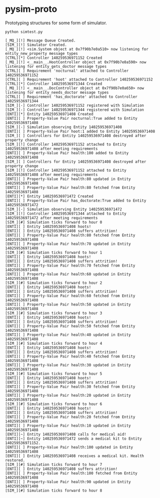 pysim-proto
===========

Prototyping structures for some form of simulator.

    python simtest.py

    [_MQ_][!] Message Queue Created.
    [SIM_][!] Simulator Created.
    [_MQ_][!] <sim.System object at 0x7f90b7e0a510> now listening for entity_new_property message types
    [CTRL][*] Controller 140259536971152 Created
    [_MQ_][!] <__main__.HootController object at 0x7f90b7e0a590> now listening for entity_gets_doctor message types
    [CTRL][ ] Requirement 'nocturnal' attached to Controller 140259536971152
    [CTRL][ ] Requirement 'hoot' attached to Controller 140259536971152
    [CTRL][*] Controller 140259536971344 Created
    [_MQ_][!] <__main__.DocController object at 0x7f90b7e0a650> now listening for entity_needs_doctor message types
    [CTRL][ ] Requirement 'has_doctorate' attached to Controller 140259536971344
    [SIM_][-] Controller 140259536971152 registered with Simulation
    [SIM_][-] Controller 140259536971344 registered with Simulation
    [ENTI][*] Entity 140259536971408 Created
    [ENTI][ ] Property-Value Pair nocturnal:True added to Entity 140259536971408
    [SIM_][-] Simulation observing Entity 140259536971408
    [ENTI][ ] Property-Value Pair hoot:1 added to Entity 140259536971408
    [SIM_][ ] Controllers for Entity 140259536971408 destroyed after property change
    [SIM_][!] Controller 140259536971152 attached to Entity 140259536971408 after meeting requirements
    [ENTI][ ] Property-Value Pair health:100 added to Entity 140259536971408
    [SIM_][ ] Controllers for Entity 140259536971408 destroyed after property change
    [SIM_][!] Controller 140259536971152 attached to Entity 140259536971408 after meeting requirements
    [ENTI][ ] Property-Value Pair health:80 updated in Entity 140259536971408
    [ENTI][ ] Property-Value Pair health:80 fetched from Entity 140259536971408
    [ENTI][*] Entity 140259536971472 Created
    [ENTI][ ] Property-Value Pair has_doctorate:True added to Entity 140259536971472
    [SIM_][-] Simulation observing Entity 140259536971472
    [SIM_][!] Controller 140259536971344 attached to Entity 140259536971472 after meeting requirements
    [SIM_][#] Simulation ticks forward to hour 0
    [ENTI][ ] Entity 140259536971408 hoots!
    [ENTI][ ] Entity 140259536971408 suffers attrition!
    [ENTI][ ] Property-Value Pair health:80 fetched from Entity 140259536971408
    [ENTI][ ] Property-Value Pair health:70 updated in Entity 140259536971408
    [SIM_][#] Simulation ticks forward to hour 1
    [ENTI][ ] Entity 140259536971408 hoots!
    [ENTI][ ] Entity 140259536971408 suffers attrition!
    [ENTI][ ] Property-Value Pair health:70 fetched from Entity 140259536971408
    [ENTI][ ] Property-Value Pair health:60 updated in Entity 140259536971408
    [SIM_][#] Simulation ticks forward to hour 2
    [ENTI][ ] Entity 140259536971408 hoots!
    [ENTI][ ] Entity 140259536971408 suffers attrition!
    [ENTI][ ] Property-Value Pair health:60 fetched from Entity 140259536971408
    [ENTI][ ] Property-Value Pair health:50 updated in Entity 140259536971408
    [SIM_][#] Simulation ticks forward to hour 3
    [ENTI][ ] Entity 140259536971408 hoots!
    [ENTI][ ] Entity 140259536971408 suffers attrition!
    [ENTI][ ] Property-Value Pair health:50 fetched from Entity 140259536971408
    [ENTI][ ] Property-Value Pair health:40 updated in Entity 140259536971408
    [SIM_][#] Simulation ticks forward to hour 4
    [ENTI][ ] Entity 140259536971408 hoots!
    [ENTI][ ] Entity 140259536971408 suffers attrition!
    [ENTI][ ] Property-Value Pair health:40 fetched from Entity 140259536971408
    [ENTI][ ] Property-Value Pair health:30 updated in Entity 140259536971408
    [SIM_][#] Simulation ticks forward to hour 5
    [ENTI][ ] Entity 140259536971408 hoots!
    [ENTI][ ] Entity 140259536971408 suffers attrition!
    [ENTI][ ] Property-Value Pair health:30 fetched from Entity 140259536971408
    [ENTI][ ] Property-Value Pair health:20 updated in Entity 140259536971408
    [SIM_][#] Simulation ticks forward to hour 6
    [ENTI][ ] Entity 140259536971408 hoots!
    [ENTI][ ] Entity 140259536971408 suffers attrition!
    [ENTI][ ] Property-Value Pair health:20 fetched from Entity 140259536971408
    [ENTI][ ] Property-Value Pair health:10 updated in Entity 140259536971408
    [ENTI][~] Entity 140259536971408 calls for medical aid!
    [ENTI][~] Entity 140259536971472 sends a medical kit to Entity 140259536971152.
    [ENTI][ ] Property-Value Pair health:100 updated in Entity 140259536971408
    [ENTI][ ] Entity 140259536971408 receives a medical kit. Health restored.
    [SIM_][#] Simulation ticks forward to hour 7
    [ENTI][ ] Entity 140259536971408 suffers attrition!
    [ENTI][ ] Property-Value Pair health:100 fetched from Entity 140259536971408
    [ENTI][ ] Property-Value Pair health:90 updated in Entity 140259536971408
    [SIM_][#] Simulation ticks forward to hour 8

